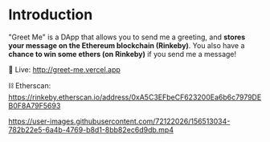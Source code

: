 # Introduction
"Greet Me" is a DApp that allows you to send me a greeting, and **stores your message on the Ethereum blockchain (Rinkeby)**.
You also have a **chance to win some ethers (on Rinkeby)** if you send me a message!

🚀 Live: http://greet-me.vercel.app

⛓️ Etherscan: https://rinkeby.etherscan.io/address/0xA5C3EFbeCF623200Ea6b6c7979DEB0F8A79F5693

https://user-images.githubusercontent.com/72122026/156513034-782b22e5-6a4b-4769-b8d1-8bb82ec6d9db.mp4
